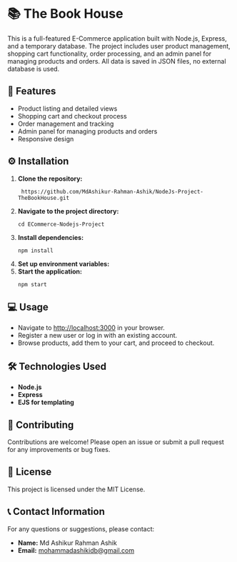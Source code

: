<h1>📚 The Book House</h1>

<p>This is a full-featured E-Commerce application built with Node.js, Express, and a temporary database. The project includes user product management, shopping cart functionality, order processing, and an admin panel for managing products and orders. All data is saved in JSON files, no external database is used.</p>

<h2>🚀 Features</h2>
<ul>
  <li>Product listing and detailed views</li>
  <li>Shopping cart and checkout process</li>
  <li>Order management and tracking</li>
  <li>Admin panel for managing products and orders</li>
  <li>Responsive design</li>
</ul>

<h2>⚙️ Installation</h2>
<ol>
  <li><strong>Clone the repository:</strong></li>
  <pre><code> https://github.com/MdAshikur-Rahman-Ashik/NodeJs-Project-TheBookHouse.git</code></pre>
  <li><strong>Navigate to the project directory:</strong></li>
  <pre><code>cd ECommerce-Nodejs-Project</code></pre>
  <li><strong>Install dependencies:</strong></li>
  <pre><code>npm install</code></pre>
  <li><strong>Set up environment variables:</strong></li>
  <li><strong>Start the application:</strong></li>
  <pre><code>npm start</code></pre>
</ol>

<h2>💻 Usage</h2>
<ul>
  <li>Navigate to <a href="http://localhost:3000" target="_blank">http://localhost:3000</a> in your browser.</li>
  <li>Register a new user or log in with an existing account.</li>
  <li>Browse products, add them to your cart, and proceed to checkout.</li>
</ul>

<h2>🛠️ Technologies Used</h2>
<ul>
  <li><strong>Node.js</strong></li>
  <li><strong>Express</strong></li>
  <li><strong>EJS for templating</strong></li>
</ul>

<h2>🤝 Contributing</h2>
<p>Contributions are welcome! Please open an issue or submit a pull request for any improvements or bug fixes.</p>

<h2>📝 License</h2>
<p>This project is licensed under the MIT License.</p>

<h2>📞 Contact Information</h2>
<p>For any questions or suggestions, please contact:</p>
<ul>
  <li><strong>Name:</strong> Md Ashikur Rahman Ashik</li>
  <li><strong>Email:</strong> <a href="mailto:mohammadashikidb@gmail.com">mohammadashikidb@gmail.com</a></li>
</ul>
